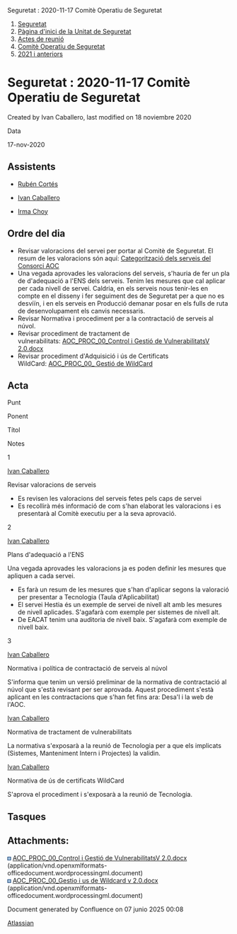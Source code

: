 Seguretat : 2020-11-17 Comitè Operatiu de Seguretat  

1.  [Seguretat](index.md)
2.  [Pàgina d'inici de la Unitat de Seguretat](15368362.md)
3.  [Actes de reunió](26317880.md)
4.  [Comitè Operatiu de Seguretat](81855047.md)
5.  [2021 i anteriors](2021-i-anteriors_100010202.md)

Seguretat : 2020-11-17 Comitè Operatiu de Seguretat
===================================================

Created by Ivan Caballero, last modified on 18 noviembre 2020

Data

17-nov-2020

Assistents
----------

*   [Rubén Cortés](https://confluence.aoc.cat/display/~rcortes)
    
*   [Ivan Caballero](https://confluence.aoc.cat/display/~icaballero)
    
*   [Irma Choy](https://confluence.aoc.cat/display/~ichoy)

Ordre del dia
-------------

*   Revisar valoracions del servei per portar al Comitè de Seguretat. El resum de les valoracions són aquí: [Categorització dels serveis del Consorci AOC](https://confluence.aoc.cat/pages/viewpage.action?pageId=41519051)
*   Una vegada aprovades les valoracions del serveis, s'hauria de fer un pla de d'adequació a l'ENS dels serveis. Tenim les mesures que cal aplicar per cada nivell de servei. Caldria, en els serveis nous tenir-les en compte en el disseny i fer seguiment des de Seguretat per a que no es desviïn, i en els serveis en Producció demanar posar en els fulls de ruta de desenvolupament els canvis necessaris.
*   Revisar Normativa i procediment per a la contractació de serveis al núvol.
*   Revisar procediment de tractament de vulnerabilitats: [AOC\_PROC\_00\_Control i Gestió de VulnerabilitatsV 2.0.docx](attachments/41519103/41519857.docx)
*   Revisar procediment d'Adquisició i ús de Certificats WildCard: [AOC\_PROC\_00\_ Gestió de WildCard](attachments/41519103/41519858.docx)

Acta
----

Punt

Ponent

Títol

Notes

1

[Ivan Caballero](https://confluence.aoc.cat/display/~icaballero)

Revisar valoracions de serveis

*   Es revisen les valoracions del serveis fetes pels caps de servei
*   Es recollirà més informació de com s'han elaborat les valoracions i es presentarà al Comitè executiu per a la seva aprovació.

2

[Ivan Caballero](https://confluence.aoc.cat/display/~icaballero)

Plans d'adequació a l'ENS

Una vegada aprovades les valoracions ja es poden definir les mesures que apliquen a cada servei.

*   Es farà un resum de les mesures que s'han d'aplicar segons la valoració per presentar a Tecnologia (Taula d'Aplicabilitat)
*   El servei Hestia és un exemple de servei de nivell alt amb les mesures de nivell aplicades. S'agafarà com exemple per sistemes de nivell alt.
*   De EACAT tenim una auditoria de nivell baix. S'agafarà com exemple de nivell baix.

3

[Ivan Caballero](https://confluence.aoc.cat/display/~icaballero)

Normativa i política de contractació de serveis al núvol

S'informa que tenim un versió preliminar de la normativa de contractació al núvol que s'està revisant per ser aprovada. Aquest procediment s'està aplicant en les contractacions que s'han fet fins ara: Desa'l i la web de l'AOC.

  

[Ivan Caballero](https://confluence.aoc.cat/display/~icaballero)

Normativa de tractament de vulnerabilitats

La normativa s'exposarà a la reunió de Tecnologia per a que els implicats (Sistemes, Manteniment Intern i Projectes) la validin.

  

  

[Ivan Caballero](https://confluence.aoc.cat/display/~icaballero)

Normativa de ús de certificats WildCard

S'aprova el procediment i s'exposarà a la reunió de Tecnologia.

Tasques
-------

Attachments:
------------

![](images/icons/bullet_blue.gif) [AOC\_PROC\_00\_Control i Gestió de VulnerabilitatsV 2.0.docx](attachments/41519103/41519857.docx) (application/vnd.openxmlformats-officedocument.wordprocessingml.document)  
![](images/icons/bullet_blue.gif) [AOC\_PROC\_00\_Gestio i us de Wildcard v 2.0.docx](attachments/41519103/41519858.docx) (application/vnd.openxmlformats-officedocument.wordprocessingml.document)  

Document generated by Confluence on 07 junio 2025 00:08

[Atlassian](http://www.atlassian.com/)
